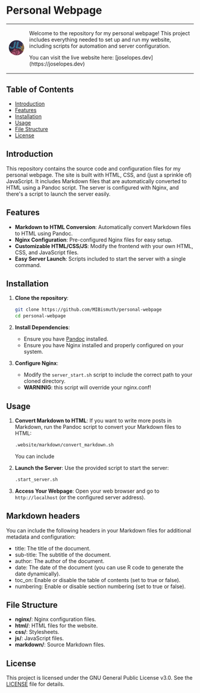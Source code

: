 # Personal Webpage


<table>
  <tr>
    <td><img src="./website/resources/icon/android-chrome-512x512.png" alt="Website Icon" width="150"></td>
    <td>
        <p>Welcome to the repository for my personal webpage! This project includes everything needed to set up and run my website, including scripts for automation and server configuration.</p>
        <p>You can visit the live website here: [joselopes.dev](https://joselopes.dev)</p>
    </td>
  </tr>
</table>



## Table of Contents

- [Introduction](#introduction)
- [Features](#features)
- [Installation](#installation)
- [Usage](#usage)
- [File Structure](#file-structure)
- [License](#license)

## Introduction

This repository contains the source code and configuration files for my personal webpage. The site is built with HTML, CSS, and (just a sprinkle of) JavaScript. It includes Markdown files that are automatically converted to HTML using a Pandoc script. The server is configured with Nginx, and there's a script to launch the server easily.

## Features

- **Markdown to HTML Conversion**: Automatically convert Markdown files to HTML using Pandoc.
- **Nginx Configuration**: Pre-configured Nginx files for easy setup.
- **Customizable HTML/CSS/JS**: Modify the frontend with your own HTML, CSS, and JavaScript files.
- **Easy Server Launch**: Scripts included to start the server with a single command.

## Installation

1. **Clone the repository**:
    ```sh
    git clone https://github.com/MIBismuth/personal-webpage
    cd personal-webpage
    ```

2. **Install Dependencies**:
    - Ensure you have [Pandoc](https://pandoc.org/installing.html) installed.
    - Ensure you have Nginx installed and properly configured on your system.

3. **Configure Nginx**:
    - Modify the `server_start.sh` script to include the correct path to your cloned directory.
    - **WARNINIG**: this script will override your nginx.conf!

## Usage

1. **Convert Markdown to HTML**:
    If you want to write more posts in Markdown, run the Pandoc script to convert your Markdown files to HTML:
    ```sh
    .website/markdown/convert_markdown.sh
    ```

    You can include 

2. **Launch the Server**:
    Use the provided script to start the server:
    ```sh
    .start_server.sh
    ```

3. **Access Your Webpage**:
    Open your web browser and go to `http://localhost` (or the configured server address).

## Markdown headers

You can include the following headers in your Markdown files for additional metadata and configuration:

- title: The title of the document.
- sub-title: The subtitle of the document.
- author: The author of the document.
- date: The date of the document (you can use R code to generate the date dynamically).
- toc_on: Enable or disable the table of contents (set to true or false).
- numbering: Enable or disable section numbering (set to true or false).

## File Structure
- **nginx/**: Nginx configuration files.
- **html/**: HTML files for the website.
- **css/**: Stylesheets.
- **js/**: JavaScript files.
- **markdown/**: Source Markdown files.

## License

This project is licensed under the GNU General Public License v3.0. See the [LICENSE](LICENSE) file for details.
